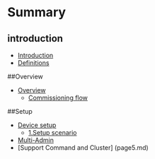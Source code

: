 # Summary

## introduction 

* [Introduction](README.md)
* [Definitions](Definitions.md)

##Overview

* [Overview](Overview.md)
   * [Commissioning flow](page3-1.md)

##Setup

* [Device setup](page4.md)
   * [1.Setup scenario](page4-1.md)
* [Multi-Admin](Multi-Admin.md)
* [Support Command and Cluster] (page5.md)

##

